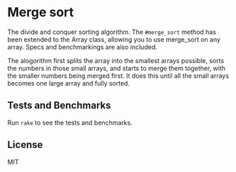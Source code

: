 # Merge sort

The divide and conquer sorting algorithm. The `#merge_sort` method has been extended to the Array class, allowing you to use merge_sort on any array. Specs and benchmarkings are also included.

The alogorithm first splits the array into the smallest arrays possible, sorts the numbers in those small arrays, and starts to merge them together, with the smaller numbers being merged first. It does this until all the small arrays becomes one large array and fully sorted.

## Tests and Benchmarks

Run `rake` to see the tests and benchmarks.

## License

MIT
